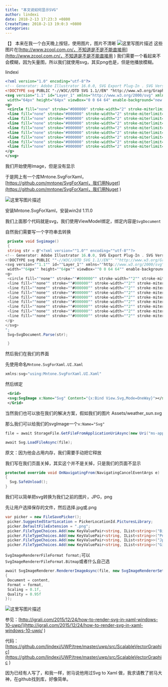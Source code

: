 ```yaml
---
title: "本文说如何显示SVG"
author: lindexi
date: 2018-2-13 17:23:3 +0800
CreateTime: 2018-2-13 19:0:3 +0800
categories: 
---
```


【】
本来在我一个白天晚上按钮，使用图片，图片不清晰
![这里写图片描述](http://img.blog.csdn.net/20160729180053912)
这些图片在[http://www.zcool.com.cn/，不知道是不是不能直接用](http://www.zcool.com.cn/，不知道是不是不能直接用 )
我们需要一个看起来不会模糊，因为矢量图，所以我们就使用svg，其实png也是，但是他播放模糊。

<!--more-->



<div id="toc"></div>
<!-- csdn -->

lindexi

```xml
<?xml version="1.0" encoding="utf-8"?>
<!-- Generator: Adobe Illustrator 16.0.0, SVG Export Plug-In . SVG Version: 6.00 Build 0) -->
<!DOCTYPE svg PUBLIC "-//W3C//DTD SVG 1.1//EN" "http://www.w3.org/Graphics/SVG/1.1/DTD/svg11.dtd">
<svg version="1.1" id="Layer_1" xmlns="http://www.w3.org/2000/svg" xmlns:xlink="http://www.w3.org/1999/xlink" x="0px" y="0px"
 width="64px" height="64px" viewBox="0 0 64 64" enable-background="new 0 0 64 64" xml:space="preserve">
<g>
 <circle fill="none" stroke="#000000" stroke-width="2" stroke-miterlimit="10" cx="32" cy="32" r="16"/>
 <line fill="none" stroke="#000000" stroke-width="2" stroke-miterlimit="10" x1="32" y1="10" x2="32" y2="0"/>
 <line fill="none" stroke="#000000" stroke-width="2" stroke-miterlimit="10" x1="32" y1="64" x2="32" y2="54"/>
 <line fill="none" stroke="#000000" stroke-width="2" stroke-miterlimit="10" x1="54" y1="32" x2="64" y2="32"/>
 <line fill="none" stroke="#000000" stroke-width="2" stroke-miterlimit="10" x1="0" y1="32" x2="10" y2="32"/>
 <line fill="none" stroke="#000000" stroke-width="2" stroke-miterlimit="10" x1="48" y1="16" x2="53" y2="11"/>
 <line fill="none" stroke="#000000" stroke-width="2" stroke-miterlimit="10" x1="11" y1="53" x2="16" y2="48"/>
 <line fill="none" stroke="#000000" stroke-width="2" stroke-miterlimit="10" x1="48" y1="48" x2="53" y2="53"/>
 <line fill="none" stroke="#000000" stroke-width="2" stroke-miterlimit="10" x1="11" y1="11" x2="16" y2="16"/>
</g>
</svg>

```

我们开始使用Image，但是没有显示

于是网上有一个库Mntone.SvgForXaml，[https://github.com/mntone/SvgForXaml，我们用Nuget](https://github.com/mntone/SvgForXaml，我们用Nuget )

![这里写图片描述](http://img.blog.csdn.net/20160729185702468)

安装Mntone.SvgForXaml，安装win2d 1.11.0

我们上面那个代码就是svg，我们使用ViewModel绑定，绑定内容是`SvgDocument`

自然我们需要写一个字符串去转换

```csharp
 private void Svgimage()
 {
 string str = @"<?xml version=""1.0"" encoding=""utf-8""?>
<!-- Generator: Adobe Illustrator 16.0.0, SVG Export Plug-In . SVG Version: 6.00 Build 0) -->
<!DOCTYPE svg PUBLIC ""-//W3C//DTD SVG 1.1//EN"" ""http://www.w3.org/Graphics/SVG/1.1/DTD/svg11.dtd"">
<svg version=""1.1"" id=""Layer_1"" xmlns=""http://www.w3.org/2000/svg"" xmlns:xlink=""http://www.w3.org/1999/xlink"" x=""0px"" y=""0px""
 width=""64px"" height=""64px"" viewBox=""0 0 64 64"" enable-background=""new 0 0 64 64"" xml:space=""preserve"">
<g>
 <circle fill=""none"" stroke=""#000000"" stroke-width=""2"" stroke-miterlimit=""10"" cx=""32"" cy=""32"" r=""16""/>
 <line fill=""none"" stroke=""#000000"" stroke-width=""2"" stroke-miterlimit=""10"" x1=""32"" y1=""10"" x2=""32"" y2=""0""/>
 <line fill=""none"" stroke=""#000000"" stroke-width=""2"" stroke-miterlimit=""10"" x1=""32"" y1=""64"" x2=""32"" y2=""54""/>
 <line fill=""none"" stroke=""#000000"" stroke-width=""2"" stroke-miterlimit=""10"" x1=""54"" y1=""32"" x2=""64"" y2=""32""/>
 <line fill=""none"" stroke=""#000000"" stroke-width=""2"" stroke-miterlimit=""10"" x1=""0"" y1=""32"" x2=""10"" y2=""32""/>
 <line fill=""none"" stroke=""#000000"" stroke-width=""2"" stroke-miterlimit=""10"" x1=""48"" y1=""16"" x2=""53"" y2=""11""/>
 <line fill=""none"" stroke=""#000000"" stroke-width=""2"" stroke-miterlimit=""10"" x1=""11"" y1=""53"" x2=""16"" y2=""48""/>
 <line fill=""none"" stroke=""#000000"" stroke-width=""2"" stroke-miterlimit=""10"" x1=""48"" y1=""48"" x2=""53"" y2=""53""/>
 <line fill=""none"" stroke=""#000000"" stroke-width=""2"" stroke-miterlimit=""10"" x1=""11"" y1=""11"" x2=""16"" y2=""16""/>
</g>
</svg>
";
 Svg=SvgDocument.Parse(str);

 }
```

然后我们在我们的界面

先使用命名`Mntone.SvgForXaml.UI.Xaml`

```csharp
xmlns:svg="using:Mntone.SvgForXaml.UI.Xaml"
```

然后绑定

```xml
 <Grid>
 <svg:SvgImage x:Name="Svg" Content="{x:Bind View.Svg,Mode=OneWay}"></svg:SvgImage>
 </Grid>
```

当然我们也可以放在我们的解决方案，假如我们的图片 Assets/weather_sun.svg

那么我们可以给我们的svgImage一个`x:Name="Svg"`

```csharp
file = await StorageFile.GetFileFromApplicationUriAsync(new Uri("ms-appx:///Assets/weather_sun.svg"));

await Svg.LoadFileAsync(file);
```

原文：因为他会占用内存，我们需要手动把它释放

我们写在我们页面关掉，其实这个并不是关掉，只是我们的页面不显示

```csharp
protected override void OnNavigatingFrom(NavigatingCancelEventArgs e)
{
  Svg.SafeUnload();
}
```



我们可以简单把svg转换为我们之前的图片，JPG，png

先让用户选择保存的文件，然后选择.jpg或.png

```csharp
var picker = new FileSavePicker();
 picker.SuggestedStartLocation = PickerLocationId.PicturesLibrary;
 picker.DefaultFileExtension = ".png";
 picker.FileTypeChoices.Add(new KeyValuePair<string, IList<string>>("Bitmap image", new[] { ".bmp" }.ToList()));
 picker.FileTypeChoices.Add(new KeyValuePair<string, IList<string>>("Png image", new[] { ".png" }.ToList()));
 picker.FileTypeChoices.Add(new KeyValuePair<string, IList<string>>("Jpeg image", new[] { ".jpg", ".jpe", ".jpeg" }.ToList()));
 picker.FileTypeChoices.Add(new KeyValuePair<string, IList<string>>("Gif image", new[] { ".gif" }.ToList()));

```

`SvgImageRendererFileFormat format;`可以`SvgImageRendererFileFormat.Bitmap`或者什么自己选

```csharp
await SvgImageRenderer.RendererImageAsync(file, new SvgImageRendererSettings()
{
 Document = content,
 Format = format,
 Scaling = 0.1f,
 Quality = 0.95f
});
```

![这里写图片描述](http://img.blog.csdn.net/20160731160141698)


参见：[http://igrali.com/2015/12/24/how-to-render-svg-in-xaml-windows-10-uwp/](http://igrali.com/2015/12/24/how-to-render-svg-in-xaml-windows-10-uwp/ )

代码：[https://github.com/lindexi/UWP/tree/master/uwp/src/ScalableVectorGraphic](https://github.com/lindexi/UWP/tree/master/uwp/src/ScalableVectorGraphic )

因为已经有人写了，和我一样，驸马说他用过Svg to Xaml 做，我求请教了驸马大神，在github找到库，好像简单。


